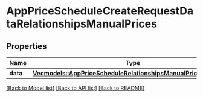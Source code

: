 # AppPriceScheduleCreateRequestDataRelationshipsManualPrices

## Properties

Name | Type | Description | Notes
------------ | ------------- | ------------- | -------------
**data** | [**Vec<models::AppPriceScheduleRelationshipsManualPricesDataInner>**](AppPriceSchedule_relationships_manualPrices_data_inner.md) |  | 

[[Back to Model list]](../README.md#documentation-for-models) [[Back to API list]](../README.md#documentation-for-api-endpoints) [[Back to README]](../README.md)


